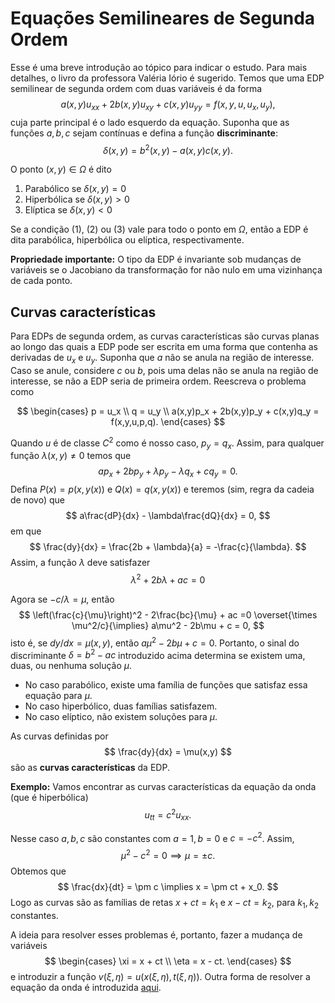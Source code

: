 # Equações Semilineares de Segunda Ordem 

Esse é uma breve introdução ao tópico para indicar o estudo. Para mais detalhes, o livro da professora Valéria Iório é sugerido. Temos que uma EDP semilinear de segunda ordem com duas variáveis é da forma 
$$
a(x,y) u_{xx} + 2b(x,y)u_{xy} + c(x,y)u_{yy} = f(x,y,u,u_x,u_y),
$$
cuja parte principal é o lado esquerdo da equação. Suponha que as funções $a,b,c$ sejam contínuas e defina a função **discriminante**:
$$
\delta(x,y) = b^2(x,y) - a(x,y)c(x,y).
$$

O ponto $(x,y) \in \Omega$ é dito 

1. Parabólico se $\delta(x,y) = 0$
2. Hiperbólica se $\delta(x,y) > 0$
3. Elíptica se $\delta(x,y) < 0$

Se a condição (1), (2) ou (3) vale para todo o ponto em $\Omega$, então a EDP é dita parabólica, hiperbólica ou elíptica, respectivamente. 

**Propriedade importante:** O tipo da EDP é invariante sob mudanças de variáveis se o Jacobiano da transformação for não nulo em uma vizinhança de cada ponto. 

## Curvas características 

Para EDPs de segunda ordem, as curvas características são curvas planas ao longo das quais a EDP pode ser escrita em uma forma que contenha as derivadas de $u_x$ e $u_y$. Suponha que $a$ não se anula na região de interesse. Caso se anule, considere $c$ ou $b$, pois uma delas não se anula na região de interesse, se não a EDP seria de primeira ordem. Reescreva o problema como 

$$
\begin{cases}
p = u_x \\ q = u_y \\ a(x,y)p_x + 2b(x,y)p_y + c(x,y)q_y = f(x,y,u,p,q).
\end{cases}
$$

Quando $u$ é de classe $C^2$ como é nosso caso, $p_y = q_x$. Assim, para qualquer função $\lambda(x,y) \neq 0$ temos que 
$$
ap_x + 2bp_y + \lambda p_y - \lambda q_x + cq_y = 0.
$$
Defina $P(x) = p(x,y(x))$ e $Q(x) = q(x,y(x))$ e teremos (sim, regra da cadeia de novo) que 
$$
a\frac{dP}{dx} - \lambda\frac{dQ}{dx} = 0,
$$
em que 
$$
\frac{dy}{dx} = \frac{2b + \lambda}{a} = -\frac{c}{\lambda}.
$$
Assim, a função $\lambda$ deve satisfazer 
$$
\lambda^2 + 2b\lambda + ac = 0
$$

Agora se $-c/\lambda = \mu$, então 
$$
\left(\frac{c}{\mu}\right)^2 - 2\frac{bc}{\mu} + ac =0 \overset{\times \mu^2/c}{\implies} a\mu^2 - 2b\mu + c = 0,
$$
isto é, se $dy/dx = \mu(x,y)$, então $a\mu^2 - 2b\mu + c = 0$. Portanto, o sinal do discriminante $\delta = b^2 - ac$ introduzido acima determina se existem uma, duas, ou nenhuma solução $\mu$. 

- No caso parabólico, existe uma família de funções que satisfaz essa equação para $\mu$.
- No caso hiperbólico, duas famílias satisfazem. 
- No caso elíptico, não existem soluções para $\mu$. 

As curvas definidas por 
$$
\frac{dy}{dx} = \mu(x,y)
$$
são as **curvas características** da EDP.

**Exemplo:** Vamos encontrar as curvas características da equação da onda (que é hiperbólica)
$$
u_{tt} = c^2u_{xx}.
$$

Nesse caso $a, b, c$ são constantes com $a = 1, b = 0$ e $c = -c^2$. Assim, 
$$
\mu^2 -c^2 = 0 \implies \mu = \pm c.
$$
Obtemos que 
$$
\frac{dx}{dt} = \pm c \implies x = \pm ct + x_0.
$$
Logo as curvas são as famílias de retas $x + ct = k_1$ e $x - ct = k_2$, para $k_1, k_2$ constantes. 

A ideia para resolver esses problemas é, portanto, fazer a mudança de variáveis 
$$
\begin{cases}
    \xi = x + ct \\
    \eta = x - ct. 
\end{cases}
$$
e introduzir a função $v(\xi,\eta) = u(x(\xi,\eta),t(\xi,\eta))$. 
Outra forma de resolver a equação da onda é introduzida [aqui](https://lucasmoschen.github.io/ta-sessions/edp/wave_equation/).


